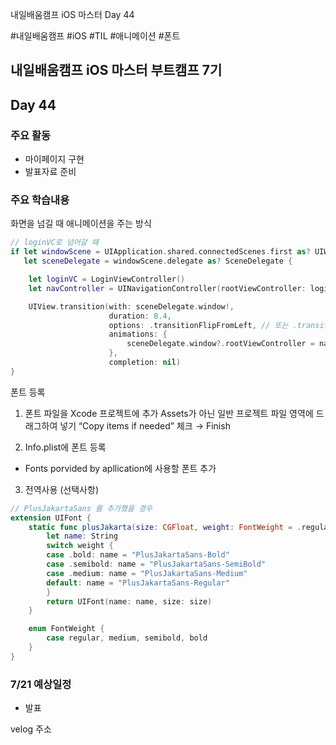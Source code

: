 
내일배움캠프 iOS 마스터 Day 44

#내일배움캠프 #iOS #TIL #애니메이션 #폰트

## 내일배움캠프 iOS 마스터 부트캠프 7기

## Day 44

### 주요 활동
- 마이페이지 구현
- 발표자료 준비

### 주요 학습내용

화면을 넘길 때 애니메이션을 주는 방식

```swift
// loginVC로 넘어갈 때
if let windowScene = UIApplication.shared.connectedScenes.first as? UIWindowScene,
   let sceneDelegate = windowScene.delegate as? SceneDelegate {

    let loginVC = LoginViewController()
    let navController = UINavigationController(rootViewController: loginVC)

    UIView.transition(with: sceneDelegate.window!,
                      duration: 0.4,
                      options: .transitionFlipFromLeft, // 또는 .transitionCrossDissolve 등
                      animations: {
                          sceneDelegate.window?.rootViewController = navController
                      },
                      completion: nil)
}

```

폰트 등록

1. 폰트 파일을 Xcode 프로젝트에 추가
Assets가 아닌 일반 프로젝트 파일 영역에 드래그하여 넣기
“Copy items if needed” 체크 → Finish

2. Info.plist에 폰트 등록
- Fonts porvided by apllication에 사용할 폰트 추가

3. 전역사용 (선택사항)
```swift
// PlusJakartaSans 를 추가했을 경우
extension UIFont {
    static func plusJakarta(size: CGFloat, weight: FontWeight = .regular) -> UIFont? {
        let name: String
        switch weight {
        case .bold: name = "PlusJakartaSans-Bold"
        case .semibold: name = "PlusJakartaSans-SemiBold"
        case .medium: name = "PlusJakartaSans-Medium"
        default: name = "PlusJakartaSans-Regular"
        }
        return UIFont(name: name, size: size)
    }

    enum FontWeight {
        case regular, medium, semibold, bold
    }
}

```


### 7/21 예상일정
- 발표

velog 주소    
